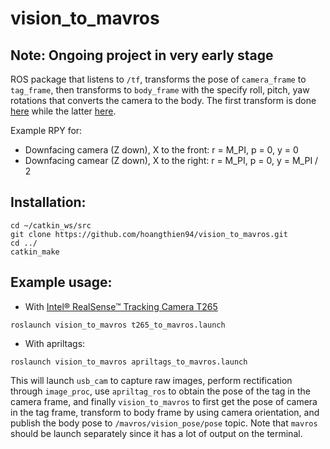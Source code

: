 # vision_to_mavros
## Note: Ongoing project in very early stage
ROS package that listens to `/tf`, transforms the pose of `camera_frame` to `tag_frame`, then transforms to `body_frame` with the specify roll, pitch, yaw rotations that converts the camera to the body. The first transform is done [here](https://github.com/hoangthien94/vision_to_mavros/blob/18c5186abe311615678c25ad18c9049f4913c6a1/src/vision_to_mavros.cpp#L35) while the latter [here](https://github.com/hoangthien94/vision_to_mavros/blob/18c5186abe311615678c25ad18c9049f4913c6a1/src/vision_to_mavros.cpp#L66).

Example RPY for:
- Downfacing camera (Z down), X to the front: r = M_PI, p = 0, y = 0
- Downfacing camear (Z down), X to the right: r = M_PI, p = 0, y = M_PI / 2

## Installation:
```
cd ~/catkin_ws/src
git clone https://github.com/hoangthien94/vision_to_mavros.git
cd ../
catkin_make
```

## Example usage:
* With [Intel® RealSense™ Tracking Camera T265](https://www.intelrealsense.com/tracking-camera-t265/)
```
roslaunch vision_to_mavros t265_to_mavros.launch
```


* With apriltags:
```
roslaunch vision_to_mavros apriltags_to_mavros.launch
```
This will launch `usb_cam` to capture raw images, perform rectification through `image_proc`, use `apriltag_ros` to obtain the pose of the tag in the camera frame, and finally `vision_to_mavros` to first get the pose of camera in the tag frame, transform to body frame by using camera orientation, and publish the body pose to `/mavros/vision_pose/pose` topic. Note that `mavros` should be launch separately since it has a lot of output on the terminal.


